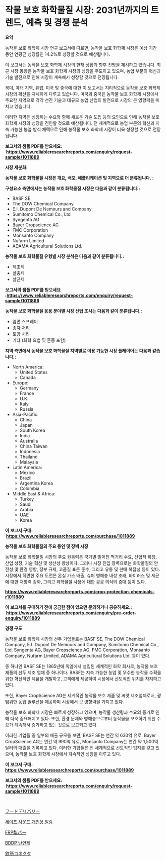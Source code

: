 <p><h1>작물 보호 화학물질 시장: 2031년까지의 트렌드, 예측 및 경쟁 분석</h1></p><p><strong>요약</strong></p>
<p><p>농작물 보호 화학제 시장 연구 보고서에 따르면, 농작물 보호 화학제 시장은 예상 기간 동안 연평균 성장률인 14.2%로 성장할 것으로 예상됩니다.</p><p>이 보고서는 농작물 보호 화학제 시장의 현재 상황과 향후 전망을 제시하고 있습니다. 최근 시장 동향은 농작물 보호 화학제 시장의 성장을 주도하고 있으며, 농업 부문의 혁신과 기술 발전으로 인해 시장이 계속해서 성장할 것으로 전망됩니다.</p><p>북미, 아태 지역, 유럽, 미국 및 중국에 대한 이 보고서는 지리적으로 농작물 보호 화학제 시장의 확산을 자세하게 다루고 있습니다. 미국과 중국은 농작물 보호 화학제 시장에서 주요한 지역으로 각각 선진 기술과 대규모 농업 산업의 발전으로 시장의 큰 영향력을 미치고 있습니다.</p><p>이러한 지역은 성장하는 수요와 함께 새로운 기술 도입 등의 요인으로 인해 농작물 보호 화학제 시장의 성장을 견인할 것으로 예상됩니다. 전 세계적으로 농업 부문의 혁신과 지속 가능한 농업 방식 채택으로 인해 농작물 보호 화학제 시장이 더욱 성장할 것으로 전망됩니다.</p></p>
<p><strong>보고서의 샘플 PDF를 받으세요: &nbsp;<a href="https://www.reliableresearchreports.com/enquiry/request-sample/1011889">https://www.reliableresearchreports.com/enquiry/request-sample/1011889</a></strong></p>
<p><strong>시장 세분화:</strong></p>
<p><strong> 농작물 보호 화학물질 시장은 개요, 배포, 애플리케이션 및 지역으로 더 분류됩니다. :</strong></p>
<p><strong>구성요소 측면에서는 농작물 보호 화학물질 시장은 다음과 같이 분류됩니다.:</strong></p>
<p><ul><li>BASF SE</li><li>The DOW Chemical Company</li><li>E.I. Dupont De Nemours and Company</li><li>Sumitomo Chemical Co., Ltd</li><li>Syngenta AG</li><li>Bayer Cropscience AG</li><li>FMC Corporation</li><li>Monsanto Company</li><li>Nufarm Limited</li><li>ADAMA Agricultural Solutions Ltd.</li></ul></p>
<p><strong> 농작물 보호 화학물질 유형별 시장 분석은 다음과 같이 분류됩니다.:</strong></p>
<p><ul><li>제초제</li><li>살충제</li><li>살균제</li></ul></p>
<p><strong>보고서의 샘플 PDF를 받으세요 :<a href="https://www.reliableresearchreports.com/enquiry/request-sample/1011889">https://www.reliableresearchreports.com/enquiry/request-sample/1011889</a></strong></p>
<p><strong> 농작물 보호 화학물질 응용 분야별 시장 산업 조사는 다음과 같이 분류됩니다.:</strong></p>
<p><ul><li>엽면 스프레이</li><li>종자 처리</li><li>토양 처리</li><li>기타 (화학 요법 및 훈증 포함)</li></ul></p>
<p><strong>지역 측면에서 농작물 보호 화학물질 지역별로 이용 가능한 시장 플레이어는 다음과 같습니다.:</strong></p>
<p><ul>
    <li>
        North America:
        <ul>
            <li>United States</li>
            <li>Canada</li>
        </ul>
    </li>
    <li>
        Europe:
        <ul>
            <li>Germany</li>
            <li>France</li>
            <li>U.K.</li>
            <li>Italy</li>
            <li>Russia</li>
        </ul>
    </li>
    <li>
        Asia-Pacific:
        <ul>
            <li>China</li>
            <li>Japan</li>
            <li>South Korea</li>
            <li>India</li>
            <li>Australia</li>
            <li>China Taiwan</li>
            <li>Indonesia</li>
            <li>Thailand</li>
            <li>Malaysia</li>
        </ul>
    </li>
    <li>
        Latin America:
        <ul>
            <li>Mexico</li>
            <li>Brazil</li>
            <li>Argentina Korea</li>
            <li>Colombia</li>
        </ul>
    </li>
    <li>
        Middle East & Africa:
        <ul>
            <li>Turkey</li>
            <li>Saudi</li>
            <li>Arabia</li>
            <li>UAE</li>
            <li>Korea</li>
        </ul>
    </li>
    </ul></p>
<p><strong>이 보고서 구매: &nbsp;<a href="https://www.reliableresearchreports.com/purchase/1011889">https://www.reliableresearchreports.com/purchase/1011889</a></strong></p>
<p><strong>농작물 보호 화학물질의 주요 동인 및 장벽 시장</strong></p>
<p><p>농작물 보호 화학물질 시장의 주요 원동력은 국가별 떨어진 먹거리 수요, 산업적 확장, 산업 성장, 기술 혁신 및 생산성 향상이다. 그러나 시장 진입 장벽으로는 화학물질의 안전성 및 환경 영향, 정부 규제, 고품질 표준 준수, 그리고 유통 및 판매 복잡성 등이 있다. 시장에서 직면한 주요 도전은 온실 가스 배출, 슈퍼 병해충 내성 초래, 바이러스 및 세균에 대한 저항력 강화, 그리고 화학물질 사용에 대한 공공 의식의 증대 등이 있다.</p></p>
<p><strong><a href="https://www.reliableresearchreports.com/crop-protection-chemicals-r1011889">https://www.reliableresearchreports.com/crop-protection-chemicals-r1011889</a></strong></p>
<p><strong>이 보고서를 구매하기 전에 궁금한 점이 있으면 문의하거나 공유하세요.: &nbsp;<a href="https://www.reliableresearchreports.com/enquiry/pre-order-enquiry/1011889">https://www.reliableresearchreports.com/enquiry/pre-order-enquiry/1011889</a></strong></p>
<p><strong>경쟁 구도</strong></p>
<p><p>농작물 보호 화학제 시장의 선두 기업들로는 BASF SE, The DOW Chemical Company, E.I. Dupont De Nemours and Company, Sumitomo Chemical Co., Ltd, Syngenta AG, Bayer Cropscience AG, FMC Corporation, Monsanto Company, Nufarm Limited, ADAMA Agricultural Solutions Ltd. 등이 있다.</p><p>중 하나인 BASF SE는 1865년에 독일에서 설립된 세계적인 화학 회사로, 농작물 보호 제품의 선두 제조 업체 중 하나이다. BASF는 지속 가능한 농업 및 우수한 농작물 수확을 위한 혁신적인 제품을 개발하고, 고객에게 제공하여 시장에서 선도적인 위치를 차지하고 있다. </p><p>또한, Bayer CropScience AG는 세계적인 농작물 보호 제품 및 씨앗 제조업체로서, 광범위한 농업 솔루션을 제공하며 시장에서 큰 영향력을 가지고 있다. </p><p>농작물 보호 화학제 시장은 빠르게 성장하고 있으며, 농작물 생산량과 수요의 증가로 인해 더욱 중요해지고 있다. 또한, 환경 문제와 병해충으로부터 농작물을 보호하기 위한 수요가 계속해서 증가하고 있는 것으로 보고되고 있다.</p><p>이러한 기업들 중 일부의 매출 규모를 보면, BASF SE는 연간 약 630억 유로, Bayer CropScience AG는 연간 약 990억 유로, Monsanto Company는 연간 약 1,500억 달러의 매출을 기록하고 있다. 이러한 기업들은 전 세계적으로 선도적인 입지를 갖고 있으며, 농작물 보호 화학제 시장에서 지속적인 성장을 이루고 있다.</p></p>
<p><strong>이 보고서 구매: &nbsp; <a href="https://www.reliableresearchreports.com/purchase/1011889">https://www.reliableresearchreports.com/purchase/1011889</a></strong></p>
<p><strong>보고서의 샘플 PDF를 받으세요: &nbsp;<a href="https://www.reliableresearchreports.com/enquiry/request-sample/1011889">https://www.reliableresearchreports.com/enquiry/request-sample/1011889</a></strong><strong></strong></p>
<p>&nbsp;</p>
<p><p><a href="https://github.com/EstelWisozk1/Market-Research-Report-List-1/blob/main/325377820938.md">フードデリバリー</a></p><p><a href="https://medium.com/@maxinewilloughby/%EC%95%88%EC%A0%84-%EA%B2%BD%EB%B3%B4-%EA%B0%9C%EC%9D%B8-%EC%95%8C%EB%9E%8C-%EC%8B%9C%EC%9E%A5-%EC%A0%84%EB%A7%9D-%EC%82%B0%EC%97%85-%EA%B0%9C%EC%9A%94-%EB%B0%8F-%EC%98%88%EC%B8%A1-2024%EB%85%84%EB%B6%80%ED%84%B0-2031%EB%85%84%EA%B9%8C%EC%A7%80-e70a3877e141">세이프 사운드 개인용 알람</a></p><p><a href="https://medium.com/@urinalisis45667/frp%E3%83%90%E3%83%BC%E3%82%BA%E5%B8%82%E5%A0%B4%E5%B1%95%E6%9C%9B-%E6%A5%AD%E7%95%8C%E6%A6%82%E6%B3%81%E3%81%A8%E4%BA%88%E6%B8%AC-2024%E5%B9%B4%E3%81%8B%E3%82%892031%E5%B9%B4-80baf5c74194">FRP製バー</a></p><p><a href="https://medium.com/@santiagoiza565682023/bddp-%EB%B0%A9%ED%99%94%EC%A0%9C-%EC%8B%9C%EC%9E%A5%EC%9D%80-%EC%8B%9C%EC%9E%A5-%EC%A0%90%EC%9C%A0%EC%9C%A8-%EC%8B%9C%EC%9E%A5-%ED%8A%B8%EB%A0%8C%EB%93%9C-%EB%B0%8F-%EC%8B%9C%EC%9E%A5-%EC%84%B1%EC%9E%A5%EC%97%90-%EB%8C%80%ED%95%9C-%EC%A0%95%EB%B3%B4%EB%A5%BC-%EC%A0%9C%EA%B3%B5%ED%95%A9%EB%8B%88%EB%8B%A4-206860a0644e">BDDP 난연제</a></p><p><a href="https://medium.com/@gordonilbrtck0879367/%E9%89%84%E7%AD%8B%E3%82%B3%E3%83%8D%E3%82%AF%E3%82%BF%E5%B8%82%E5%A0%B4%E5%88%86%E6%9E%90%E3%81%A82024%E5%B9%B4%E3%81%8B%E3%82%892031%E5%B9%B4%E3%81%BE%E3%81%A7%E3%81%AE%E6%9C%9F%E9%96%93%E3%81%AE%E3%82%B5%E3%82%A4%E3%82%BA%E4%BA%88%E6%B8%AC-785e0e4aec12">鉄筋コネクタ</a></p></p>